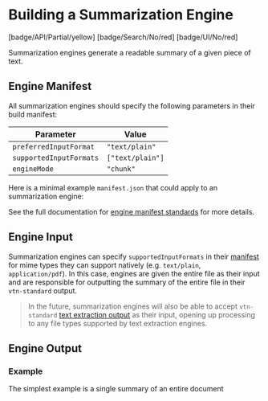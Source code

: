 # Building a Summarization Engine

[badge/API/Partial/yellow]
[badge/Search/No/red]
[badge/UI/No/red]

Summarization engines generate a readable summary of a given piece of text.

## Engine Manifest

All summarization engines should specify the following parameters in their build manifest:

| Parameter | Value |
| --------- | ----- |
| `preferredInputFormat` | `"text/plain"` |
| `supportedInputFormats` | `["text/plain"]` |
| `engineMode` | `"chunk"` |

Here is a minimal example `manifest.json` that could apply to an summarization engine:

[](manifest.example.json ':include :type=code json')

See the full documentation for [engine manifest standards](/developer/engines/standards/engine-manifest/) for more details.

## Engine Input

Summarization engines can specify `supportedInputFormats` in their [manifest](/developer/engines/standards/engine-manifest/) for mime types they can support natively (e.g. `text/plain`, `application/pdf`).
In this case, engines are given the entire file as their input and are responsible for outputting the summary of the entire file in their `vtn-standard` output.

> In the future, summarization engines will also be able to accept `vtn-standard` [text extraction output](/developer/engines/cognitive/text/text-extraction/?id=engine-output) as their input, opening up processing to any file types supported by text extraction engines.

## Engine Output

### Example

The simplest example is a single summary of an entire document

[](vtn-standard-simple.example.json ':include :type=code json')

<!--TODO: Technically, summary also exists on the series array object but there doesn't seem like many use cases for that.-->
<!--TODO: Consider adding summary to the object array so it can be specified on a per-phrase basis.-->

